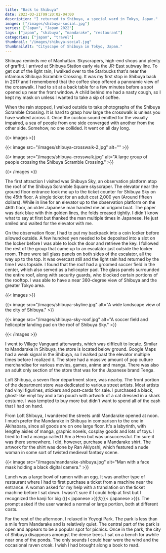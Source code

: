 ```yaml
---
title: "Back to Shibuya"
date: 2023-03-21T09:20:02-04:00
description: "I returned to Shibuya, a special ward in Tokyo, Japan."
images: ["/images/shibuya-social.jpg"]
series: ["Japan", "Japan 2022"]
tags: ["japan", "shibuya", "mandarake", "restaurant"]
categories: ["japan", "travel"]
thumbnail: "/images/shibuya-social.jpg"
thumbnailAlt: "Cityscape of Shibuya in Tokyo, Japan."
---
```


Shibuya reminds me of Manhattan. Skyscrapers, high-end shops and plenty of graffiti. I arrived at Shibuya Station early via the JR-East subway line. To get out of the light rain, I walked over to the Starbucks that's near the infamous Shibuya Scramble Crossing. It was my first stop in Shibuya back in 2017 and I remembered that the coffee shop offered a panoramic view of the crosswalk. I had to sit at a back table for a few minutes before a spot opened up near the front window. A child behind me had a nasty cough, so I kept my mask on unless I wanted to take a sip of coffee.

When the rain stopped, I walked outside to take photographs of the Shibuya Scramble Crossing. It is hard to grasp how large the crosswalk is unless you have walked across it. Once the cuckoo sound emitted for the visually impaired, a sea of people from one side converged with another from the other side. Somehow, no one collided. It went on all day long.

{{< images >}}

{{< image src="/images/shibuya-crosswalk-2.jpg" alt="" >}}

{{< image src="/images/shibuya-crosswalk.jpg" alt="A large group of people crossing the Shibuya Scramble Crossing." >}}

{{< /images >}}

The first attraction I visited was Shibuya Sky, an observation platform atop the roof of the Shibuya Scramble Square skyscraper. The elevator near the ground floor entrance took me up to the ticket counter for Shibuya Sky on the 45th floor. A single ticket for an adult cost 2,000 yen (Around fifteen dollars). While in line for an elevator up to the observation platform on the 46th floor, an older Japanese man handed me an origami boat. The paper was dark blue with thin golden lines, the folds creased tightly. I didn't know what to say at first but thanked the man multiple times in Japanese. He just smiled and waited for the elevator with me.

On the observation floor, I had to put my backpack into a coin locker before allowed outside. A few hundred yen needed to be deposited into a slot on the locker before I was able to lock the door and retrieve the key. I followed the rest of the group that came up to an escalator just outside the locker room. There were tall glass panels on both sides of the escalator, all the way up to the top. It was overcast still and the light rain had returned by the time I was topside. I found that the roof had a groomed soccer field in the center, which also served as a helicopter pad. The glass panels surrounded the entire roof, along with security guards, who blocked certain portions of the rooftop. I was able to have a near 360-degree view of Shibuya and the greater Tokyo area.

{{< images >}}

{{< image src="/images/shibuya-skyline.jpg" alt="A wide landscape view of the city of Shibuya." >}}

{{< image src="/images/shibuya-sky-roof.jpg" alt="A soccer field and helicopter landing pad on the roof of Shibuya Sky." >}}

{{< /images >}}

I went to Village Vanguard afterwards, which was difficult to locate. Similar to Mandarake in Shibuya, the store is located below ground. Google Maps had a weak signal in the Shibuya, so I walked past the elevator multiple times before I realized it. The store had a massive amount of pop culture merchandise for various movies, games, anime and manga. There was also an adult only section of the store that was for the Japanese brand Tenga.

Loft Shibuya, a seven floor department store, was nearby. The front portion of the department store was dedicated to various street artists. Most artists had vinyl figurines, stickers and post-cards for sale. I purchased a black, ghost-like vinyl toy and a tan pouch with artwork of a cat dressed in a shark costume. I was tempted to buy more but didn't want to spend all of the cash that I had on hand.

From Loft Shibuya, I wandered the streets until Mandarake opened at noon. I much prefer the Mandarake in Shibuya in comparison to the one in Akihabara, since all goods are on one large floor. It's a labyrinth, with lengthy aisles of manga, graphic novels, cosplay goods and lots of toys. I tried to find a manga called I Am a Hero but was unsuccessful. I'm sure it was there somewhere. I did, however, purchase a Mandarake shirt. The artwork for the shirt was done by Ran Akiyoshi, which featured a nude woman in some sort of twisted medieval fantasy scene.

{{< image src="/images/mandarake-shibuya.jpg" alt="Man with a face mask holding a black digital camera." >}}

Lunch was a large bowl of ramen with an egg. It was another type of restaurant where I had to first purchase a ticket from a machine near the entrance. A woman asked for my help with a translation on the ticket machine before I sat down. I wasn't sure if I could help at first but I recognized the kanji for big ({{< japanese >}}大{{< /japanese >}}). The prompt asked if the user wanted a normal or large portion, both at different costs.

For the rest of the afternoon, I relaxed in Yoyogi Park. The park is less than a mile from Mandarake and is relatively quiet. The central part of the park is open and appears to be a popular spot for picnics. Once in the park, the city of Shibuya disappears amongst the dense trees. I sat on a bench for awhile near one of the ponds. The only sounds I could hear were the wind and the occasional raven croak. I wish I had brought along a book to read.
